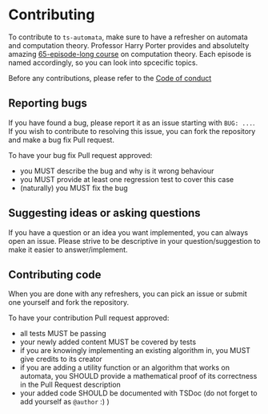 # Contributing

To contribute to `ts-automata`, make sure to have a refresher on automata and computation theory. 
Professor Harry Porter provides and absolutelty amazing [65-episode-long course](https://www.youtube.com/watch?v=TOsMcgIK95k&list=PLbtzT1TYeoMjNOGEiaRmm_vMIwUAidnQz)
on computation theory. Each episode is named accordingly, so you can look into spcecific topics.

Before any contributions, please refer to the [Code of conduct](./CODE_OF_CONDUCT.md)

## Reporting bugs
If you have found a bug, please report it as an issue starting with `BUG: ...`. 
If you wish to contribute to resolving this issue, you can fork the repository and make a bug fix Pull request.

To have your bug fix Pull request approved:
- you MUST describe the bug and why is it wrong behaviour
- you MUST provide at least one regression test to cover this case
- (naturally) you MUST fix the bug

## Suggesting ideas or asking questions
If you have a question or an idea you want implemented, you can always open an issue. Please strive to be descriptive in your 
question/suggestion to make it easier to answer/implement.

## Contributing code
When you are done with any refreshers, you can pick an issue or submit one yourself and fork the repository. 

To have your contribution Pull request approved:
- all tests MUST be passing
- your newly added content MUST be covered by tests
- if you are knowingly implementing an existing algorithm in, you MUST give credits to its creator
- if you are adding a utility function or an algorithm that works on automata, you SHOULD provide a mathematical proof of its correctness in the Pull Request description
- your added code SHOULD be documented with TSDoc (do not forget to add yourself as `@author` :) )
